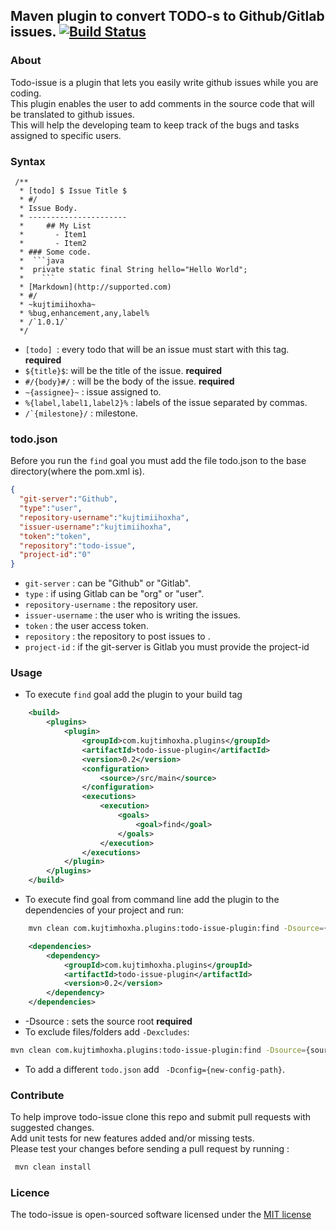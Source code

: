 Maven plugin to convert TODO-s to Github/Gitlab issues. [![Build Status](https://travis-ci.org/kujtimiihoxha/todo-issue.svg?branch=master)](https://travis-ci.org/kujtimiihoxha/todo-issue)
------------------------------------------------------
### About
Todo-issue is a plugin that lets you easily write github issues while you are coding.<br>This plugin enables the user to add comments in the source code that will be translated to github issues.<br>This will help the developing team to keep track of the bugs and tasks assigned to specific users.

### Syntax
 
     /**
      * [todo] $ Issue Title $
      * #/
      * Issue Body.
      * ----------------------
      *     ## My List
      *       - Item1
      *       - Item2
      * ### Some code.
      *  ```java
      *  private static final String hello="Hello World";
      *    ``` 
      * [Markdown](http://supported.com)
      * #/
      * ~kujtimiihoxha~
      * %bug,enhancement,any,label%
      * /`1.0.1/`
      */
 
 - ```[todo] ```: every todo that will be an issue must start with this tag. **required**
 - ```${title}$```: will be the title of the issue. **required**
 - ```#/{body}#/``` : will be the body of the issue. **required**
 - ```~{assignee}~``` : issue assigned to.
 - ```%{label,label1,label2}%``` : labels of the issue separated by commas. 
 - ```/`{milestone}/``` : milestone.

### todo.json
Before you run the ```find``` goal you must add the file todo.json to the base directory(where the pom.xml is).<p>
```json
{
  "git-server":"Github",
  "type":"user",
  "repository-username":"kujtimiihoxha",
  "issuer-username":"kujtimiihoxha",
  "token":"token",
  "repository":"todo-issue",
  "project-id":"0"
}

```

 - ```git-server``` : can be "Github" or "Gitlab".
 - ```type``` : if using Gitlab can be "org" or "user".
 - ```repository-username``` : the repository user.
 - ```issuer-username``` : the user who is writing the issues.
 - ```token``` : the user access token.
 - ```repository``` : the repository to post issues to .
 - ```project-id``` : if the git-server is Gitlab you must provide the project-id
 
### Usage
- To execute ```find``` goal add the plugin to your build tag
```xml
    <build>
        <plugins>
            <plugin>
                <groupId>com.kujtimhoxha.plugins</groupId>
                <artifactId>todo-issue-plugin</artifactId>
                <version>0.2</version>
                <configuration>
                    <source>/src/main</source>
                </configuration>
                <executions>
                    <execution>
                        <goals>
                            <goal>find</goal>
                        </goals>
                    </execution>
                </executions>
            </plugin>
        </plugins>
    </build>
```
- To execute find goal from command line add the plugin to the dependencies of your project and run:<br>
```bash 
    mvn clean com.kujtimhoxha.plugins:todo-issue-plugin:find -Dsource={source-root-path}
```
```xml
    <dependencies>
        <dependency>
            <groupId>com.kujtimhoxha.plugins</groupId>
            <artifactId>todo-issue-plugin</artifactId>
            <version>0.2</version>
        </dependency>
    </dependencies>
```
- -Dsource : sets the source root **required** 
- To exclude files/folders add ```-Dexcludes```:<br>
```bash 
mvn clean com.kujtimhoxha.plugins:todo-issue-plugin:find -Dsource={source-root-path} -Dexcludes={excluded-path-one},{excluded-path-two}
```
- To add a different ```todo.json``` add ``` -Dconfig={new-config-path}```.

### Contribute

To help improve todo-issue clone this repo and submit pull requests with suggested changes.<br>
Add unit tests for new features added and/or missing tests.<br>
Please test your changes before sending a pull request by running :<br>
```bash
 mvn clean install 
```   
### Licence

The todo-issue is open-sourced software licensed under the [MIT license](http://opensource.org/licenses/MIT)
